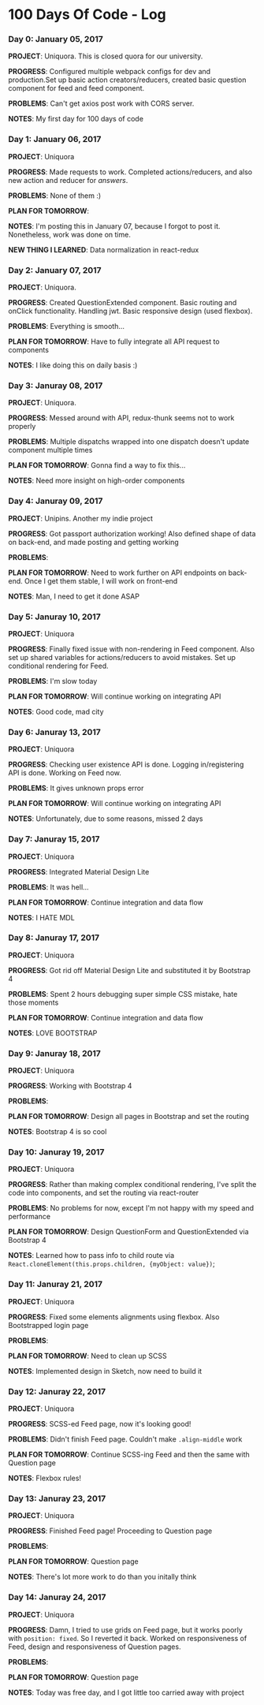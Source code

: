 # 100 Days Of Code - Log

### Day 0: January 05, 2017

**PROJECT**: Uniquora. This is closed quora for our university.

**PROGRESS**: Configured multiple webpack configs for dev and production.Set up basic action creators/reducers, created basic question component for feed and feed component.

**PROBLEMS**: Can't get axios post work with CORS server.

**NOTES**: My first day for 100 days of code

### Day 1: January 06, 2017

**PROJECT**: Uniquora

**PROGRESS**: Made requests to work. Completed actions/reducers, and also new action and reducer for *answers*.

**PROBLEMS**: None of them :)

**PLAN FOR TOMORROW**:

**NOTES**: I'm posting this in January 07, because I forgot to post it. Nonetheless, work was done on time.

**NEW THING I LEARNED**: Data normalization in react-redux

### Day 2: January 07, 2017

**PROJECT**: Uniquora. 

**PROGRESS**: Created QuestionExtended component. Basic routing and onClick functionality. Handling jwt. Basic responsive design (used flexbox).

**PROBLEMS**: Everything is smooth...

**PLAN FOR TOMORROW**: Have to fully integrate all API request to components

**NOTES**: I like doing this on daily basis :)

### Day 3: Januray 08, 2017

**PROJECT**: Uniquora. 

**PROGRESS**: Messed around with API, redux-thunk seems not to work properly

**PROBLEMS**: Multiple dispatchs wrapped into one dispatch doesn't update component multiple times

**PLAN FOR TOMORROW**: Gonna find a way to fix this...

**NOTES**: Need more insight on high-order components

### Day 4: Januray 09, 2017

**PROJECT**: Unipins. Another my indie project

**PROGRESS**: Got passport authorization working! Also defined shape of data on back-end, and made posting and getting working

**PROBLEMS**:

**PLAN FOR TOMORROW**: Need to work further on API endpoints on back-end. Once I get them stable, I will work on front-end

**NOTES**: Man, I need to get it done ASAP

### Day 5: Januray 10, 2017

**PROJECT**: Uniquora

**PROGRESS**: Finally fixed issue with non-rendering in Feed component. Also set up shared variables for actions/reducers to avoid mistakes. Set up conditional rendering for Feed.

**PROBLEMS**: I'm slow today

**PLAN FOR TOMORROW**: Will continue working on integrating API

**NOTES**: Good code, mad city

### Day 6: Januray 13, 2017

**PROJECT**: Uniquora

**PROGRESS**: Checking user existence API is done. Logging in/registering API is done. Working on Feed now.

**PROBLEMS**: It gives unknown props error

**PLAN FOR TOMORROW**: Will continue working on integrating API

**NOTES**: Unfortunately, due to some reasons, missed 2 days

### Day 7: Januray 15, 2017

**PROJECT**: Uniquora

**PROGRESS**: Integrated Material Design Lite

**PROBLEMS**: It was hell...

**PLAN FOR TOMORROW**: Continue integration and data flow

**NOTES**: I HATE MDL

### Day 8: Januray 17, 2017

**PROJECT**: Uniquora

**PROGRESS**: Got rid off Material Design Lite and substituted it by Bootstrap 4

**PROBLEMS**: Spent 2 hours debugging super simple CSS mistake, hate those moments

**PLAN FOR TOMORROW**: Continue integration and data flow

**NOTES**: LOVE BOOTSTRAP

### Day 9: Januray 18, 2017

**PROJECT**: Uniquora

**PROGRESS**: Working with Bootstrap 4

**PROBLEMS**:

**PLAN FOR TOMORROW**: Design all pages in Bootstrap and set the routing

**NOTES**: Bootstrap 4 is so cool

### Day 10: Januray 19, 2017

**PROJECT**: Uniquora

**PROGRESS**: Rather than making complex conditional rendering, I've split the code into components, and set the routing via react-router

**PROBLEMS**: No problems for now, except I'm not happy with my speed and performance

**PLAN FOR TOMORROW**: Design QuestionForm and QuestionExtended via Bootstrap 4

**NOTES**: Learned how to pass info to child route via `React.cloneElement(this.props.children, {myObject: value})`;

### Day 11: Januray 21, 2017

**PROJECT**: Uniquora

**PROGRESS**: Fixed some elements alignments using flexbox. Also Bootstrapped login page

**PROBLEMS**:

**PLAN FOR TOMORROW**: Need to clean up SCSS

**NOTES**: Implemented design in Sketch, now need to build it

### Day 12: Januray 22, 2017

**PROJECT**: Uniquora

**PROGRESS**: SCSS-ed Feed page, now it's looking good!

**PROBLEMS**: Didn't finish Feed page. Couldn't make `.align-middle` work

**PLAN FOR TOMORROW**: Continue SCSS-ing Feed and then the same with Question page

**NOTES**: Flexbox rules!

### Day 13: Januray 23, 2017

**PROJECT**: Uniquora

**PROGRESS**: Finished Feed page! Proceeding to Question page

**PROBLEMS**:

**PLAN FOR TOMORROW**: Question page

**NOTES**: There's lot more work to do than you initally think

### Day 14: Januray 24, 2017

**PROJECT**: Uniquora

**PROGRESS**: Damn, I tried to use grids on Feed page, but it works poorly with `position: fixed`. So I reverted it back. Worked on responsiveness of Feed, design and responsiveness of Question pages.

**PROBLEMS**:

**PLAN FOR TOMORROW**: Question page

**NOTES**: Today was free day, and I got little too carried away with project




